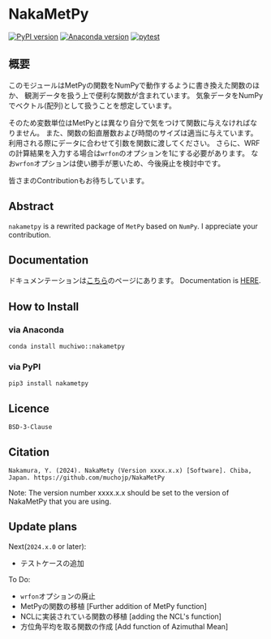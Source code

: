 # NakaMetPy

[![PyPI version][pypi-image]][pypi-link]
[![Anaconda version][anaconda-v-image]][anaconda-v-link]
[![pytest][github-actions-image]][github-actions-link]

[pypi-image]: https://badge.fury.io/py/nakametpy.svg
[pypi-link]: https://pypi.org/project/nakametpy
[anaconda-v-image]: https://anaconda.org/muchiwo/nakametpy/badges/version.svg
[anaconda-v-link]: https://anaconda.org/muchiwo/nakametpy
[github-actions-image]: https://github.com/muchojp/NakaMetPy/actions/workflows/ci.yml/badge.svg
[github-actions-link]: https://github.com/muchojp/NakaMetPy/actions/workflows/ci.yml

## 概要
このモジュールはMetPyの関数をNumPyで動作するように書き換えた関数のほか、
観測データを扱う上で便利な関数が含まれています。
気象データをNumPyでベクトル(配列)として扱うことを想定しています。

そのため変数単位はMetPyとは異なり自分で気をつけて関数に与えなければなりません。
また、関数の鉛直層数および時間のサイズは適当に与えています。利用される際にデータに合わせて引数を関数に渡してください。
さらに、WRFの計算結果を入力する場合は`wrfon`のオプションを1にする必要があります。
なお`wrfon`オプションは使い勝手が悪いため、今後廃止を検討中です。

皆さまのContributionもお待ちしています。

## Abstract
`nakametpy` is a rewrited package of `MetPy` based on `NumPy`.
I appreciate your contribution.

## Documentation
ドキュメンテーションは[こちら](https://muchojp.github.io/NakaMetPy/ "Docs")のページにあります。
Documentation is [HERE](https://muchojp.github.io/NakaMetPy/).

## How to Install
### via Anaconda

```
conda install muchiwo::nakametpy
```

### via PyPI

```
pip3 install nakametpy
```

## Licence
`BSD-3-Clause`

## Citation
```
Nakamura, Y. (2024). NakaMety (Version xxxx.x.x) [Software]. Chiba, Japan. https://github.com/muchojp/NakaMetPy
```
Note: The version number xxxx.x.x should be set to the version of NakaMetPy that you are using.

## Update plans
Next(`2024.x.0` or later):
 - テストケースの追加

To Do: 
 - `wrfon`オプションの廃止
 - MetPyの関数の移植 \[Further addition of MetPy function\]
 - NCLに実装されている関数の移植 \[adding the NCL's function\]
 - 方位角平均を取る関数の作成 \[Add function of Azimuthal Mean\]

